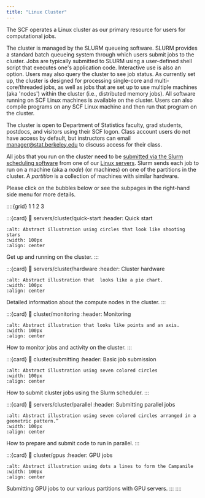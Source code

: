 ```yaml
---
title: "Linux Cluster"
---
```

The SCF operates a Linux cluster as our primary resource for users for
computational jobs.

The cluster is managed by the SLURM queueing software. SLURM provides a
standard batch queueing system through which users submit jobs to the
cluster. Jobs are typically submitted to SLURM using a user-defined
shell script that executes one's application code. Interactive use is
also an option. Users may also query the cluster to see job status. As
currently set up, the cluster is designed for processing single-core and
multi-core/threaded jobs, as well as jobs that are set up to use
multiple machines (aka 'nodes') within the cluster (i.e., distributed
memory jobs). All software running on SCF Linux machines is available on
the cluster. Users can also compile programs on any SCF Linux machine
and then run that program on the cluster.

The cluster is open to Department of Statistics faculty, grad students,
postdocs, and visitors using their SCF logon. Class account users do not
have access by default, but instructors can email
manager@stat.berkeley.edu to discuss access for their class.

All jobs that you run on the cluster need to be
[submitted via the Slurm scheduling software](./cluster/submitting.md) from one of our
[Linux servers](login-servers.md). Slurm sends each job to run on a machine (aka a *node*) (or
machines) on one of the partitions in the cluster. A *partition* is a
collection of machines with similar hardware.

Please click on the bubbles below or see the subpages in the right-hand
side menu for more details.

::::{grid} 1 1 2 3

:::{card}
:link: servers/cluster/quick-start
:header: Quick start
```{image} ../images/MASTERS.svg
:alt: Abstract illustration using circles that look like shooting stars
:width: 100px
:align: center
```
Get up and running on the cluster.
:::

:::{card}
:link: servers/cluster/hardware
:header: Cluster hardware

```{image} ../images/HIRING_STUDENTS.svg
:alt: Abstract illustration that  looks like a pie chart.
:width: 100px
:align: center
```
Detailed information about the compute nodes in the cluster.
:::

:::{card}
:link: cluster/monitoring
:header: Monitoring

```{image} ../images/GIVE_TO_DEPT.svg
:alt: Abstract illustration that looks like points and an axis.
:width: 100px
:align: center
```
How to monitor jobs and activity on the cluster.
:::

:::{card}
:link: cluster/submitting
:header: Basic job submission

```{image} ../images/CONSULTING.svg
:alt: Abstract illustration using seven colored circles
:width: 100px
:align: center
```

How to submit cluster jobs using the Slurm scheduler.
:::

:::{card}
:link: servers/cluster/parallel
:header: Submitting parallel jobs

```{image} ../images/UNDERGRAD.svg
:alt: Abstract illustration using seven colored circles arranged in a geometric pattern.”
:width: 100px
:align: center
```
How to prepare and submit code to run in parallel.
:::

:::{card}
:link: cluster/gpus
:header: GPU jobs

```{image} ../images/FOR_ALMUNI.svg
:alt: Abstract illustration using dots a lines to form the Campanile
:width: 100px
:align: center
```
Submitting GPU jobs to our various partitions with GPU servers.
:::
::::

